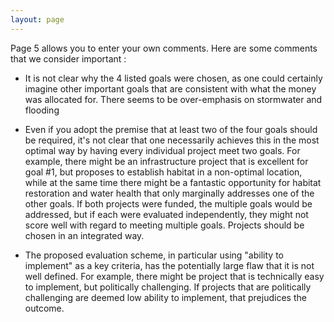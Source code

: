 ```yaml
---
layout: page
---
```


Page 5 allows you to enter your own comments. Here are some comments that we consider important :

- It is not clear why the 4 listed goals were chosen, as one could certainly imagine other important goals that are consistent with what the money was allocated for. There seems to be over-emphasis on stormwater and flooding

- Even if you adopt the premise that at least two of the four goals should be required, it's not clear that one necessarily achieves this in the most optimal way by having every individual project meet two goals. For example, there might be an infrastructure project that is excellent for goal #1, but proposes to establish habitat in a non-optimal location, while at the same time there might be a fantastic opportunity for habitat restoration and water health that only marginally addresses one of the other goals. If both projects were funded, the multiple goals would be addressed, but if each were evaluated independently, they might not score well with regard to meeting multiple goals. Projects should be chosen in an integrated way.

- The proposed evaluation scheme, in particular using "ability to implement" as a key criteria, has the potentially large flaw that it is not well defined. For example, there might be project that is technically easy to implement, but politically challenging. If projects that are politically challenging are deemed low ability to implement, that prejudices the outcome.
